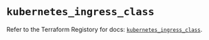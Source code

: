 # `kubernetes_ingress_class`

Refer to the Terraform Registory for docs: [`kubernetes_ingress_class`](https://registry.terraform.io/providers/hashicorp/kubernetes/2.24.0/docs/resources/ingress_class).
